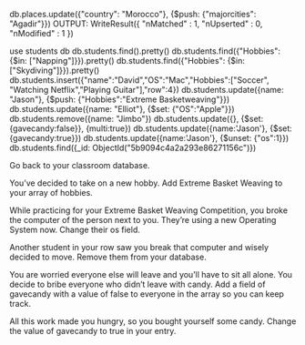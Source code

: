 db.places.update({"country": "Morocco"}, {$push: {"majorcities": "Agadir"}})
OUTPUT: WriteResult({ "nMatched" : 1, "nUpserted" : 0, "nModified" : 1 })


use students
db
db.students.find().pretty()
db.students.find({"Hobbies": {$in: ["Napping"]}}).pretty()
db.students.find({"Hobbies": {$in: ["Skydiving"]}}).pretty()
db.students.insert({"name":"David","OS":"Mac","Hobbies":["Soccer", "Watching Netflix","Playing Guitar"],"row":4})
db.students.update({name: "Jason"}, {$push: {"Hobbies":"Extreme Basketweaving"}})
db.students.update({name: "Elliot"}, {$set: {"OS":"Apple"}})
db.students.remove({name: "Jimbo"})
db.students.update({}, {$set: {gavecandy:false}}, {multi:true})
db.students.update({name:'Jason'}, {$set: {gavecandy:true}})
db.students.update({name:'Jason'}, {$unset: {"os":1}})
db.students.find({_id: ObjectId("5b9094c4a2a293e86271156c")})

Go back to your classroom database.

You’ve decided to take on a new hobby. Add Extreme Basket Weaving to your array of hobbies.

While practicing for your Extreme Basket Weaving Competition, you broke the computer of the person next to you. They’re using a new Operating System now. Change their os field.

Another student in your row saw you break that computer and wisely decided to move. Remove them from your database.

You are worried everyone else will leave and you’ll have to sit all alone. You decide to bribe everyone who didn’t leave with candy. Add a field of gavecandy with a value of false to everyone in the array so you can keep track.

All this work made you hungry, so you bought yourself some candy. Change the value of gavecandy to true in your entry.